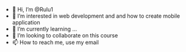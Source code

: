 - 👋 Hi, I’m @Rulu1
- 👀 I’m interested in web development and and how to create mobile application
- 🌱 I’m currently learning ...
- 💞️ I’m looking to collaborate on this course
- 📫 How to reach me, use my email 

<!---
Rulu1/Rulu1 is a ✨ special ✨ repository because its `README.md` (this file) appears on your GitHub profile.
You can click the Preview link to take a look at your changes.
--->
